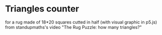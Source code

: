 # Triangles counter
for a rug made of 18*20 squares cutted in half (with visual graphic in p5.js) from standupmaths's video "The Rug Puzzle: how many triangles?"
